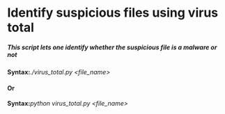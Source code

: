 # Identify suspicious files using virus total
<h5>This script lets one identify whether the suspicious file is a malware or not</h5>
<b>Syntax:</b><em>./virus_total.py &lt;file_name&gt;</em>
<h4>Or</h4>
<b>Syntax:</b><em>python virus_total.py &lt;file_name&gt;</em>

